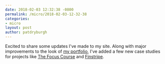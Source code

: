 ```yaml
---
date: 2018-02-03 12:32:38 -0800
permalink: /micro/2018-02-03-12-32-38
categories:
- micro
layout: post
author: patdryburgh
---
```


Excited to share some updates I've made to my site. Along with major improvements to the look of [my portfolio][mp], I've added a few new case studies for projects like [The Focus Course][tfc] and [Finstripe][fs].

[mp]: http://patdryburgh.com/work/
[tfc]: http://patdryburgh.com/work/the-focus-course
[fs]: http://patdryburgh.com/work/finstripe